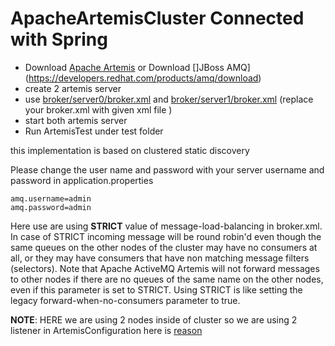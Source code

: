 # ApacheArtemisCluster Connected with Spring

* Download [Apache Artemis](https://activemq.apache.org/artemis/download.html)
or Download []JBoss AMQ](https://developers.redhat.com/products/amq/download)
* create 2 artemis server
* use [broker/server0/broker.xml](https://github.com/techguy-bhushan/ApacheArtemisCluster/blob/master/broker/server0/broker.xml) and [broker/server1/broker.xml](https://github.com/techguy-bhushan/ApacheArtemisCluster/blob/master/broker/server1/broker.xml) (replace your broker.xml with given xml file )
* start both artemis server
* Run ArtemisTest under test folder

this implementation is based on clustered static discovery

Please change the user name and password with your server username and password in application.properties

```
amq.username=admin
amq.password=admin
```

Here use are using **STRICT** value of message-load-balancing in broker.xml.
In case of STRICT incoming message will be round robin'd even though the same queues on the other nodes of the cluster may have no consumers at all, 
or they may have consumers that have non matching message filters (selectors).
Note that Apache ActiveMQ Artemis will not forward messages to other nodes if there are no queues of the same name on the other nodes, even if this parameter is set to STRICT. 
Using STRICT is like setting the legacy forward-when-no-consumers parameter to true. 


**NOTE**: HERE we are using 2 nodes inside of cluster so we are using 2 listener in ArtemisConfiguration
here is [reason](https://stackoverflow.com/questions/47779767/apache-artemis-need-to-created-many-connection-as-many-server-node-with-strict-c/47780473?noredirect=1#comment82554004_47780473)